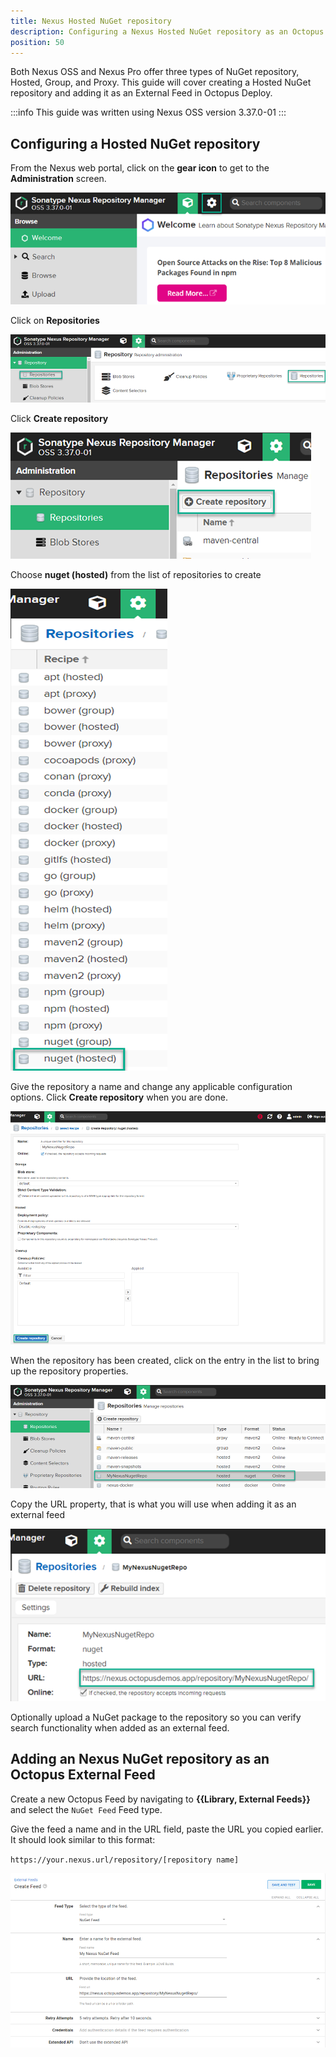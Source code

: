 ```yaml
---
title: Nexus Hosted NuGet repository
description: Configuring a Nexus Hosted NuGet repository as an Octopus feed.
position: 50
---
```

Both Nexus OSS and Nexus Pro offer three types of NuGet repository, Hosted, Group, and Proxy.  This guide will cover creating a Hosted NuGet repository and adding it as an External Feed in Octopus Deploy.

:::info
This guide was written using Nexus OSS version 3.37.0-01
:::

## Configuring a Hosted NuGet repository

From the Nexus web portal, click on the **gear icon** to get to the **Administration** screen.

![Administration gear Icon](../images/nexus-nuget-administration.png)

Click on **Repositories**

![Repositories](../images/nexus-repositories.png)

Click **Create repository**

![Create repository](../images/nexus-create-repository.png)

Choose **nuget (hosted)** from the list of repositories to create

![NuGet (hosted)](images/nexus-nuget-repository.png)

Give the repository a name and change any applicable configuration options.  Click **Create repository** when you are done.

![Create repository](images/nexus-create-nuget-repository.png)

When the repository has been created, click on the entry in the list to bring up the repository properties.

![MyNexusNugetRepo](images/nexus-mynexusnugetrepo.png)

Copy the URL property, that is what you will use when adding it as an external feed

![Repository URL](images/nexus-nuget-url.png)

Optionally upload a NuGet package to the repository so you can verify search functionality when added as an external feed.

## Adding an Nexus NuGet repository as an Octopus External Feed
Create a new Octopus Feed by navigating to **{{Library, External Feeds}}** and select the `NuGet Feed` Feed type. 

Give the feed a name and in the URL field, paste the URL you copied earlier.  It should look similar to this format:

`https://your.nexus.url/repository/[repository name]`

![Nexus NuGet feed](images/nexus-nuget-feed.png)